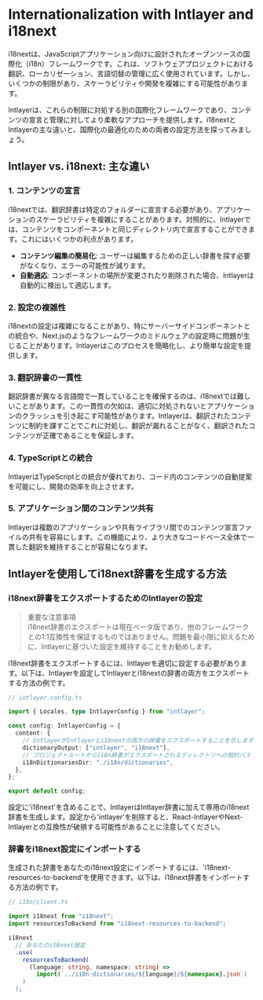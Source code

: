 # Internationalization with Intlayer and i18next

i18nextは、JavaScriptアプリケーション向けに設計されたオープンソースの国際化（i18n）フレームワークです。これは、ソフトウェアプロジェクトにおける翻訳、ローカリゼーション、言語切替の管理に広く使用されています。しかし、いくつかの制限があり、スケーラビリティや開発を複雑にする可能性があります。

Intlayerは、これらの制限に対処する別の国際化フレームワークであり、コンテンツの宣言と管理に対してより柔軟なアプローチを提供します。i18nextとIntlayerの主な違いと、国際化の最適化のための両者の設定方法を探ってみましょう。

## Intlayer vs. i18next: 主な違い

### 1. コンテンツの宣言

i18nextでは、翻訳辞書は特定のフォルダーに宣言する必要があり、アプリケーションのスケーラビリティを複雑にすることがあります。対照的に、Intlayerでは、コンテンツをコンポーネントと同じディレクトリ内で宣言することができます。これにはいくつかの利点があります。

- **コンテンツ編集の簡易化**: ユーザーは編集するための正しい辞書を探す必要がなくなり、エラーの可能性が減ります。
- **自動適応**: コンポーネントの場所が変更されたり削除された場合、Intlayerは自動的に検出して適応します。

### 2. 設定の複雑性

i18nextの設定は複雑になることがあり、特にサーバーサイドコンポーネントとの統合や、Next.jsのようなフレームワークのミドルウェアの設定時に問題が生じることがあります。Intlayerはこのプロセスを簡略化し、より簡単な設定を提供します。

### 3. 翻訳辞書の一貫性

翻訳辞書が異なる言語間で一貫していることを確保するのは、i18nextでは難しいことがあります。この一貫性の欠如は、適切に対処されないとアプリケーションのクラッシュを引き起こす可能性があります。Intlayerは、翻訳されたコンテンツに制約を課すことでこれに対処し、翻訳が漏れることがなく、翻訳されたコンテンツが正確であることを保証します。

### 4. TypeScriptとの統合

IntlayerはTypeScriptとの統合が優れており、コード内のコンテンツの自動提案を可能にし、開発の効率を向上させます。

### 5. アプリケーション間のコンテンツ共有

Intlayerは複数のアプリケーションや共有ライブラリ間でのコンテンツ宣言ファイルの共有を容易にします。この機能により、より大きなコードベース全体で一貫した翻訳を維持することが容易になります。

## Intlayerを使用してi18next辞書を生成する方法

### i18next辞書をエクスポートするためのIntlayerの設定

> 重要な注意事項  
> i18next辞書のエクスポートは現在ベータ版であり、他のフレームワークとの1:1互換性を保証するものではありません。問題を最小限に抑えるために、Intlayerに基づいた設定を維持することをお勧めします。

i18next辞書をエクスポートするには、Intlayerを適切に設定する必要があります。以下は、Intlayerを設定してIntlayerとi18nextの辞書の両方をエクスポートする方法の例です。

```typescript
// intlayer.config.ts

import { Locales, type IntlayerConfig } from "intlayer";

const config: IntlayerConfig = {
  content: {
    // IntlayerがIntlayerとi18nextの両方の辞書をエクスポートすることを示します
    dictionaryOutput: ["intlayer", "i18next"],
    // プロジェクトルートからi18n辞書がエクスポートされるディレクトリへの相対パス
    i18nDictionariesDir: "./i18n/dictionaries",
  },
};

export default config;
```

設定に'i18next'を含めることで、IntlayerはIntlayer辞書に加えて専用のi18next辞書を生成します。設定から'intlayer'を削除すると、React-IntlayerやNext-Intlayerとの互換性が破損する可能性があることに注意してください。

### 辞書をi18next設定にインポートする

生成された辞書をあなたのi18next設定にインポートするには、'i18next-resources-to-backend'を使用できます。以下は、i18next辞書をインポートする方法の例です。

```typescript
// i18n/client.ts

import i18next from "i18next";
import resourcesToBackend from "i18next-resources-to-backend";

i18next
  // あなたのi18next設定
  .use(
    resourcesToBackend(
      (language: string, namespace: string) =>
        import(`../i18n-dictionaries/${language}/${namespace}.json`)
    )
  );
```
